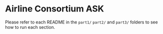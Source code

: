 # Airline Consortium ASK

Please refer to each README in the `part1/` `part2/` and `part3/` folders to see how to run each section.
